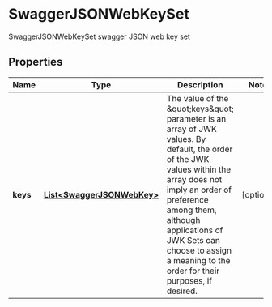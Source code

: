 

# SwaggerJSONWebKeySet

SwaggerJSONWebKeySet swagger JSON web key set
## Properties

Name | Type | Description | Notes
------------ | ------------- | ------------- | -------------
**keys** | [**List&lt;SwaggerJSONWebKey&gt;**](SwaggerJSONWebKey.md) | The value of the \&quot;keys\&quot; parameter is an array of JWK values.  By default, the order of the JWK values within the array does not imply an order of preference among them, although applications of JWK Sets can choose to assign a meaning to the order for their purposes, if desired. |  [optional]



